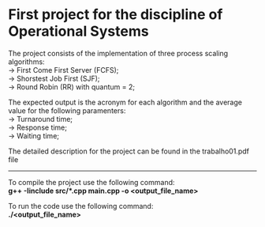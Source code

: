 # First project for the discipline of Operational Systems

The project consists of the implementation of three process scaling algorithms:\
-> First Come First Server (FCFS);\
-> Shorstest Job First (SJF);\
-> Round Robin (RR) with quantum = 2;

The expected output is the acronym for each algorithm and the average value for the following paramenters:\
-> Turnaround time;\
-> Response time;\
-> Waiting time;

The detailed description for the project can be found in the trabalho01.pdf file

-------------------------------------------------------------------------------------------------------------

To compile the project use the following command:\
**g++ -Iinclude src/*.cpp main.cpp -o <output_file_name>**

To run the code use the following command:\
**./<output_file_name>**
